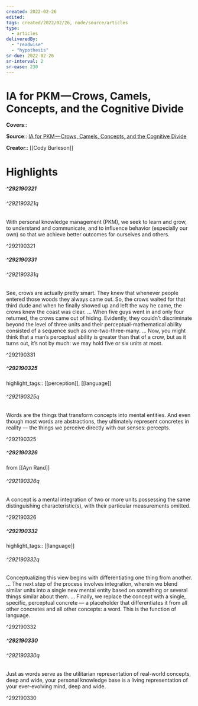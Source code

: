 ```yaml
---
created: 2022-02-26
edited:
tags: created/2022/02/26, node/source/articles
type: 
  - articles
deliveredBy: 
  - "readwise"
  - "hypothesis"
sr-due: 2022-02-26
sr-interval: 2
sr-ease: 230
---
```

# IA for PKM — Crows, Camels, Concepts, and the Cognitive Divide

**Covers**:: 

**Source**:: [IA for PKM — Crows, Camels, Concepts, and the Cognitive Divide](https://cody-burleson.medium.com/ia-for-pkm-crows-camels-concepts-and-the-cognitive-divide-7523c0bfa5eb)

**Creator**:: [[Cody Burleson]]

# Highlights
##### ^292190321



###### ^292190321q

With personal knowledge management (PKM), we seek to learn and grow, to understand and communicate, and to influence behavior (especially our own) so that we achieve better outcomes for ourselves and others. 

^292190321

##### ^292190331



###### ^292190331q

See, crows are actually pretty smart. They knew that whenever people entered those woods they always came out. So, the crows waited for that third dude and when he finally showed up and left the way he came, the crows knew the coast was clear. ... When five guys went in and only four returned, the crows came out of hiding. Evidently, they couldn’t discriminate beyond the level of three units and their perceptual-mathematical ability consisted of a sequence such as one-two-three-many. ... Now, you might think that a man’s perceptual ability is greater than that of a crow, but as it turns out, it’s not by much: we may hold five or six units at most. 

^292190331

##### ^292190325

highlight_tags:: [[perception]], [[language]]   

###### ^292190325q

Words are the things that transform concepts into mental entities. And even though most words are abstractions, they ultimately represent concretes in reality — the things we perceive directly with our senses: percepts. 

^292190325

##### ^292190326



from [[Ayn Rand]]  

###### ^292190326q

A concept is a mental integration of two or more units possessing the same distinguishing characteristic(s), with their particular measurements omitted. 

^292190326

##### ^292190332

highlight_tags:: [[language]]   

###### ^292190332q

Conceptualizing this view begins with differentiating one thing from another. ... The next step of the process involves integration, wherein we blend similar units into a single new mental entity based on something or several things similar about them. ... Finally, we replace the concept with a single, specific, perceptual concrete — a placeholder that differentiates it from all other concretes and all other concepts: a word. This is the function of language. 

^292190332

##### ^292190330



###### ^292190330q

Just as words serve as the utilitarian representation of real-world concepts, deep and wide, your personal knowledge base is a living representation of your ever-evolving mind, deep and wide. 

^292190330

